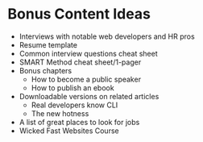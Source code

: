 # Bonus Content Ideas

- Interviews with notable web developers and HR pros
- Resume template
- Common interview questions cheat sheet
- SMART Method cheat sheet/1-pager
- Bonus chapters
	* How to become a public speaker
	* How to publish an ebook
- Downloadable versions on related articles
	* Real developers know CLI
	* The new hotness
- A list of great places to look for jobs
- Wicked Fast Websites Course